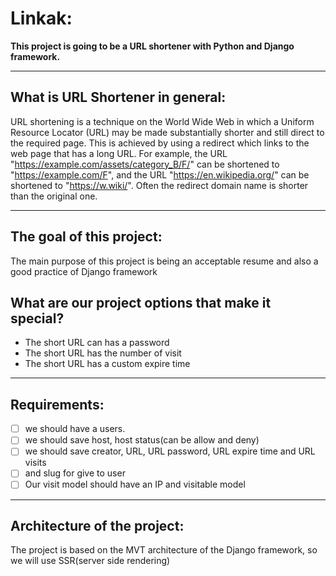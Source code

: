 # Linkak:

**This project is going to be a URL shortener with Python and Django framework.**

---
## What is URL Shortener in general:
URL shortening is a technique on the World Wide Web in which a Uniform Resource
Locator (URL) may be made substantially shorter and still direct to the required
page. This is achieved by using a redirect which links to the web page that has a
long URL. For example, the URL "https://example.com/assets/category_B/F/" can
be shortened to "https://example.com/F", and the URL "https://en.wikipedia.org/"
can be shortened to "https://w.wiki/". Often the redirect domain name is shorter
than the original one.

---

## The goal of this project:

The main purpose of this project is being an acceptable resume and also a good practice of Django framework

## What are our project options that make it special?
- The short URL can has a password
- The short URL has the number of visit
- The short URL has a custom expire time

---

## Requirements:
- [ ] we should have a users.
- [ ] we should save host, host status(can be allow and deny)
- [ ] we should save creator, URL, URL password, URL expire time and URL visits
- [ ] and slug for give to user
- [ ] Our visit model should have an IP and visitable model

---

## Architecture of the project:
The project is based on the MVT architecture of the Django framework, so we will
use SSR(server side rendering)
